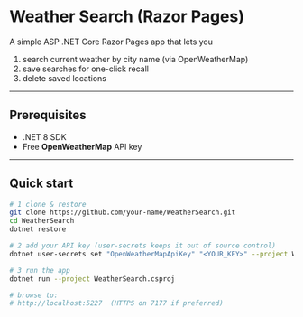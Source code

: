 # Weather Search (Razor Pages)

A simple ASP .NET Core Razor Pages app that lets you  

1. search current weather by city name (via OpenWeatherMap)  
2. save searches for one-click recall  
3. delete saved locations  

---

## Prerequisites

* .NET 8 SDK  
* Free **OpenWeatherMap** API key  

---

## Quick start

```bash
# 1 clone & restore
git clone https://github.com/your-name/WeatherSearch.git
cd WeatherSearch
dotnet restore

# 2 add your API key (user-secrets keeps it out of source control)
dotnet user-secrets set "OpenWeatherMapApiKey" "<YOUR_KEY>" --project WeatherSearch.csproj

# 3 run the app
dotnet run --project WeatherSearch.csproj

# browse to:
# http://localhost:5227  (HTTPS on 7177 if preferred)
